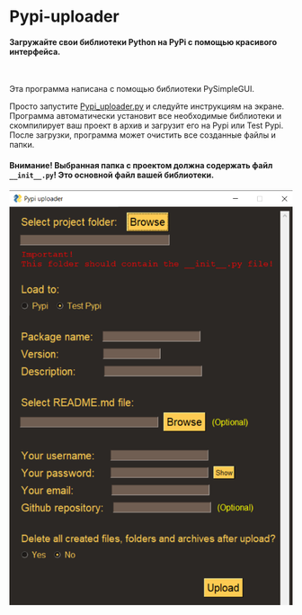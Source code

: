 # Pypi-uploader
#### Загружайте свои библиотеки Python на PyPi с помощью красивого интерфейса.

</br>

Эта программа написана с помощью библиотеки PySimpleGUI.

Просто запустите <a href="Pypi_uploader.py">Pypi_uploader.py</a> и следуйте инструкциям на экране.</br>
Программа автоматически установит все необходимые библиотеки и скомпилирует ваш проект в архив и загрузит его на Pypi или Test Pypi.</br>
После загрузки, программа может очистить все созданные файлы и папки.

#### Внимание! Выбранная папка с проектом должна содержать файл ```__init__.py```! Это основной файл вашей библиотеки.

<img src="Image.png"></img>
